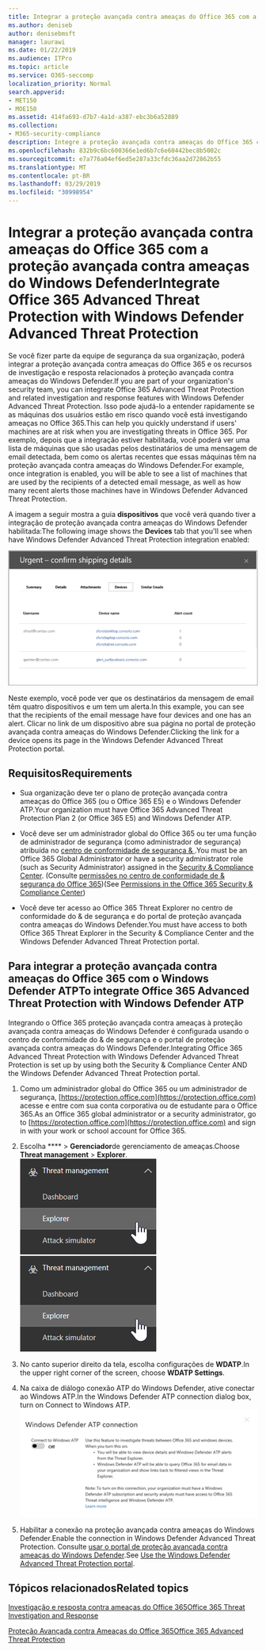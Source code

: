 ```yaml
---
title: Integrar a proteção avançada contra ameaças do Office 365 com a proteção avançada contra ameaças do Windows Defender
ms.author: deniseb
author: denisebmsft
manager: laurawi
ms.date: 01/22/2019
ms.audience: ITPro
ms.topic: article
ms.service: O365-seccomp
localization_priority: Normal
search.appverid:
- MET150
- MOE150
ms.assetid: 414fa693-d7b7-4a1d-a387-ebc3b6a52889
ms.collection:
- M365-security-compliance
description: Integre a proteção avançada contra ameaças do Office 365 com a proteção avançada contra ameaças do Windows Defender para ver informações mais detalhadas sobre o gerenciamento de ameaças.
ms.openlocfilehash: 832b9c6bc600366e1ed6b7c6e60442bec8b5002c
ms.sourcegitcommit: e7a776a04ef6ed5e287a33cfdc36aa2d72862b55
ms.translationtype: MT
ms.contentlocale: pt-BR
ms.lasthandoff: 03/29/2019
ms.locfileid: "30998954"
---
```

# <a name="integrate-office-365-advanced-threat-protection-with-windows-defender-advanced-threat-protection"></a><span data-ttu-id="75b67-103">Integrar a proteção avançada contra ameaças do Office 365 com a proteção avançada contra ameaças do Windows Defender</span><span class="sxs-lookup"><span data-stu-id="75b67-103">Integrate Office 365 Advanced Threat Protection with Windows Defender Advanced Threat Protection</span></span>

<span data-ttu-id="75b67-104">Se você fizer parte da equipe de segurança da sua organização, poderá integrar a proteção avançada contra ameaças do Office 365 e os recursos de investigação e resposta relacionados à proteção avançada contra ameaças do Windows Defender.</span><span class="sxs-lookup"><span data-stu-id="75b67-104">If you are part of your organization's security team, you can integrate Office 365 Advanced Threat Protection and related investigation and response features with Windows Defender Advanced Threat Protection.</span></span> <span data-ttu-id="75b67-105">Isso pode ajudá-lo a entender rapidamente se as máquinas dos usuários estão em risco quando você está investigando ameaças no Office 365.</span><span class="sxs-lookup"><span data-stu-id="75b67-105">This can help you quickly understand if users' machines are at risk when you are investigating threats in Office 365.</span></span> <span data-ttu-id="75b67-106">Por exemplo, depois que a integração estiver habilitada, você poderá ver uma lista de máquinas que são usadas pelos destinatários de uma mensagem de email detectada, bem como os alertas recentes que essas máquinas têm na proteção avançada contra ameaças do Windows Defender.</span><span class="sxs-lookup"><span data-stu-id="75b67-106">For example, once integration is enabled, you will be able to see a list of machines that are used by the recipients of a detected email message, as well as how many recent alerts those machines have in Windows Defender Advanced Threat Protection.</span></span>
  
<span data-ttu-id="75b67-107">A imagem a seguir mostra a guia **dispositivos** que você verá quando tiver a integração de proteção avançada contra ameaças do Windows Defender habilitada:</span><span class="sxs-lookup"><span data-stu-id="75b67-107">The following image shows the **Devices** tab that you'll see when have Windows Defender Advanced Threat Protection integration enabled:</span></span> 
  
![Quando o Windows Defender ATP estiver habilitado, você poderá ver uma lista de computadores com alertas.](media/fec928ea-8f0c-44d7-80b9-a2e0a8cd4e89.PNG)
  
<span data-ttu-id="75b67-109">Neste exemplo, você pode ver que os destinatários da mensagem de email têm quatro dispositivos e um tem um alerta.</span><span class="sxs-lookup"><span data-stu-id="75b67-109">In this example, you can see that the recipients of the email message have four devices and one has an alert.</span></span> <span data-ttu-id="75b67-110">Clicar no link de um dispositivo abre sua página no portal de proteção avançada contra ameaças do Windows Defender.</span><span class="sxs-lookup"><span data-stu-id="75b67-110">Clicking the link for a device opens its page in the Windows Defender Advanced Threat Protection portal.</span></span>
  
## <a name="requirements"></a><span data-ttu-id="75b67-111">Requisitos</span><span class="sxs-lookup"><span data-stu-id="75b67-111">Requirements</span></span>

- <span data-ttu-id="75b67-112">Sua organização deve ter o plano de proteção avançada contra ameaças do Office 365 (ou o Office 365 E5) e o Windows Defender ATP.</span><span class="sxs-lookup"><span data-stu-id="75b67-112">Your organization must have Office 365 Advanced Threat Protection Plan 2 (or Office 365 E5) and Windows Defender ATP.</span></span>
    
- <span data-ttu-id="75b67-113">Você deve ser um administrador global do Office 365 ou ter uma função de administrador de segurança (como administrador de segurança) atribuída no [centro de conformidade de segurança &amp; ](https://protection.office.com).</span><span class="sxs-lookup"><span data-stu-id="75b67-113">You must be an Office 365 Global Administrator or have a security administrator role (such as Security Administrator) assigned in the [Security &amp; Compliance Center](https://protection.office.com).</span></span> <span data-ttu-id="75b67-114">(Consulte [permissões no centro de conformidade de &amp; segurança do Office 365](permissions-in-the-security-and-compliance-center.md))</span><span class="sxs-lookup"><span data-stu-id="75b67-114">(See [Permissions in the Office 365 Security &amp; Compliance Center](permissions-in-the-security-and-compliance-center.md))</span></span>
    
- <span data-ttu-id="75b67-115">Você deve ter acesso ao Office 365 Threat Explorer no centro de conformidade do & de segurança e do portal de proteção avançada contra ameaças do Windows Defender.</span><span class="sxs-lookup"><span data-stu-id="75b67-115">You must have access to both Office 365 Threat Explorer in the Security & Compliance Center and the Windows Defender Advanced Threat Protection portal.</span></span>
    
## <a name="to-integrate-office-365-advanced-threat-protection-with-windows-defender-atp"></a><span data-ttu-id="75b67-116">Para integrar a proteção avançada contra ameaças do Office 365 com o Windows Defender ATP</span><span class="sxs-lookup"><span data-stu-id="75b67-116">To integrate Office 365 Advanced Threat Protection with Windows Defender ATP</span></span>

<span data-ttu-id="75b67-117">Integrando o Office 365 proteção avançada contra ameaças à proteção avançada contra ameaças do Windows Defender é configurada usando o centro de conformidade do & de segurança e o portal de proteção avançada contra ameaças do Windows Defender.</span><span class="sxs-lookup"><span data-stu-id="75b67-117">Integrating Office 365 Advanced Threat Protection with Windows Defender Advanced Threat Protection is set up by using both the Security & Compliance Center AND the Windows Defender Advanced Threat Protection portal.</span></span>
  
1. <span data-ttu-id="75b67-118">Como um administrador global do Office 365 ou um administrador de segurança, [https://protection.office.com](https://protection.office.com) acesse e entre com sua conta corporativa ou de estudante para o Office 365.</span><span class="sxs-lookup"><span data-stu-id="75b67-118">As an Office 365 global administrator or a security administrator, go to [https://protection.office.com](https://protection.office.com) and sign in with your work or school account for Office 365.</span></span> 
    
2. <span data-ttu-id="75b67-119">Escolha \*\*\*\* \> **Gerenciador**de gerenciamento de ameaças.</span><span class="sxs-lookup"><span data-stu-id="75b67-119">Choose **Threat management** \> **Explorer**.</span></span><br><span data-ttu-id="75b67-120">![Gerenciador no menu de gerenciamento de ameaças](media/ThreatMgmt-Explorer-nav.png)</span><span class="sxs-lookup"><span data-stu-id="75b67-120">![Explorer in Threat Management menu](media/ThreatMgmt-Explorer-nav.png)</span></span><br>
    
3. <span data-ttu-id="75b67-121">No canto superior direito da tela, escolha configurações de **WDATP**.</span><span class="sxs-lookup"><span data-stu-id="75b67-121">In the upper right corner of the screen, choose **WDATP Settings**.</span></span>
    
4. <span data-ttu-id="75b67-122">Na caixa de diálogo conexão ATP do Windows Defender, ative conectar ao Windows ATP.</span><span class="sxs-lookup"><span data-stu-id="75b67-122">In the Windows Defender ATP connection dialog box, turn on Connect to Windows ATP.</span></span><br>![Conexão ATP do Windows Defender](media/Explorer-WDATPConnection-dialog.png)<br>
    
5. <span data-ttu-id="75b67-124">Habilitar a conexão na proteção avançada contra ameaças do Windows Defender.</span><span class="sxs-lookup"><span data-stu-id="75b67-124">Enable the connection in Windows Defender Advanced Threat Protection.</span></span> <span data-ttu-id="75b67-125">Consulte [usar o portal de proteção avançada contra ameaças do Windows Defender](https://go.microsoft.com/fwlink/?linkid=859690).</span><span class="sxs-lookup"><span data-stu-id="75b67-125">See [Use the Windows Defender Advanced Threat Protection portal](https://go.microsoft.com/fwlink/?linkid=859690).</span></span>

  
## <a name="related-topics"></a><span data-ttu-id="75b67-126">Tópicos relacionados</span><span class="sxs-lookup"><span data-stu-id="75b67-126">Related topics</span></span>

[<span data-ttu-id="75b67-127">Investigação e resposta contra ameaças do Office 365</span><span class="sxs-lookup"><span data-stu-id="75b67-127">Office 365 Threat Investigation and Response</span></span>](office-365-ti.md)
  
[<span data-ttu-id="75b67-128">Proteção Avançada contra Ameaças do Office 365</span><span class="sxs-lookup"><span data-stu-id="75b67-128">Office 365 Advanced Threat Protection</span></span>](office-365-atp.md)
  

